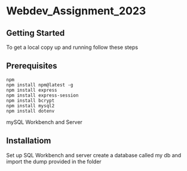 # Webdev_Assignment_2023


## Getting Started
To get a local copy up and running follow these steps

## Prerequisites
```
npm
npm install npm@latest -g
npm install express
npm install express-session 
npm install bcrypt
npm install mysql2
npm install dotenv
```
mySQL Workbench and Server

## Installatiom

Set up SQL Workbench and server
create a database called my db and import the dump provided in the folder
